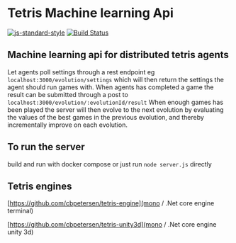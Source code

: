 # Tetris Machine learning Api

[![js-standard-style](https://img.shields.io/badge/code%20style-standard-brightgreen.svg)](http://standardjs.com/)
[![Build Status](https://travis-ci.org/cbpetersen/tetris-ml-evolutionary-api.svg?branch=master)](https://travis-ci.org/cbpetersen/tetris-ml-evolutionary-api)


## Machine learning api for distributed tetris agents

Let agents poll settings through a rest endpoint eg `localhost:3000/evolution/settings` which will then return the settings the agent should run games with.
When agents has completed a game the result can be submitted through a post to `localhost:3000/evolution/:evolutionId/result`
When enough games has been played the server will then evolve to the next evolution by evaluating the values of the best games in the previous evolution, and thereby incrementally improve on each evolution.

## To run the server

build and run with docker compose or just run `node server.js` directly

## Tetris engines

[https://github.com/cbpetersen/tetris-engine](mono / .Net core engine terminal)

[https://github.com/cbpetersen/tetris-unity3d](mono / .Net core engine unity 3d)
